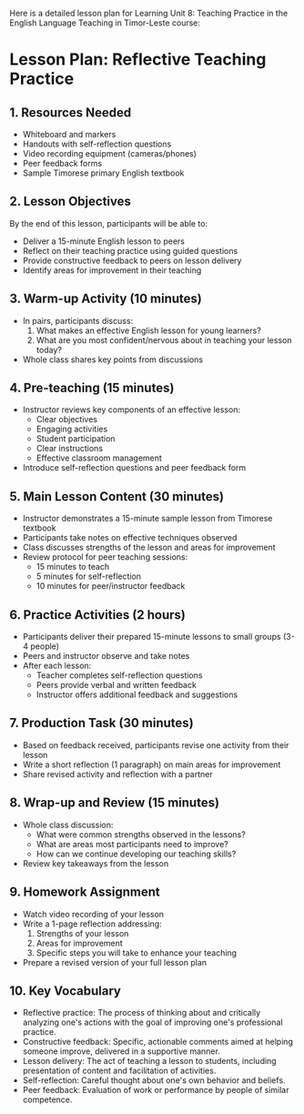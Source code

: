 Here is a detailed lesson plan for Learning Unit 8: Teaching Practice in the English Language Teaching in Timor-Leste course:

# Lesson Plan: Reflective Teaching Practice

## 1. Resources Needed

- Whiteboard and markers
- Handouts with self-reflection questions 
- Video recording equipment (cameras/phones)
- Peer feedback forms
- Sample Timorese primary English textbook

## 2. Lesson Objectives

By the end of this lesson, participants will be able to:
- Deliver a 15-minute English lesson to peers
- Reflect on their teaching practice using guided questions
- Provide constructive feedback to peers on lesson delivery
- Identify areas for improvement in their teaching

## 3. Warm-up Activity (10 minutes)

- In pairs, participants discuss:
  1. What makes an effective English lesson for young learners?
  2. What are you most confident/nervous about in teaching your lesson today?
- Whole class shares key points from discussions

## 4. Pre-teaching (15 minutes) 

- Instructor reviews key components of an effective lesson:
  - Clear objectives
  - Engaging activities
  - Student participation
  - Clear instructions
  - Effective classroom management
- Introduce self-reflection questions and peer feedback form

## 5. Main Lesson Content (30 minutes)

- Instructor demonstrates a 15-minute sample lesson from Timorese textbook
- Participants take notes on effective techniques observed
- Class discusses strengths of the lesson and areas for improvement
- Review protocol for peer teaching sessions:
  - 15 minutes to teach
  - 5 minutes for self-reflection
  - 10 minutes for peer/instructor feedback

## 6. Practice Activities (2 hours)

- Participants deliver their prepared 15-minute lessons to small groups (3-4 people)
- Peers and instructor observe and take notes
- After each lesson:
  - Teacher completes self-reflection questions
  - Peers provide verbal and written feedback
  - Instructor offers additional feedback and suggestions

## 7. Production Task (30 minutes)

- Based on feedback received, participants revise one activity from their lesson
- Write a short reflection (1 paragraph) on main areas for improvement
- Share revised activity and reflection with a partner

## 8. Wrap-up and Review (15 minutes)

- Whole class discussion:
  - What were common strengths observed in the lessons?
  - What are areas most participants need to improve?
  - How can we continue developing our teaching skills?
- Review key takeaways from the lesson

## 9. Homework Assignment

- Watch video recording of your lesson 
- Write a 1-page reflection addressing:
  1. Strengths of your lesson
  2. Areas for improvement
  3. Specific steps you will take to enhance your teaching
- Prepare a revised version of your full lesson plan

## 10. Key Vocabulary

- Reflective practice: The process of thinking about and critically analyzing one's actions with the goal of improving one's professional practice.
- Constructive feedback: Specific, actionable comments aimed at helping someone improve, delivered in a supportive manner.
- Lesson delivery: The act of teaching a lesson to students, including presentation of content and facilitation of activities.
- Self-reflection: Careful thought about one's own behavior and beliefs.
- Peer feedback: Evaluation of work or performance by people of similar competence.